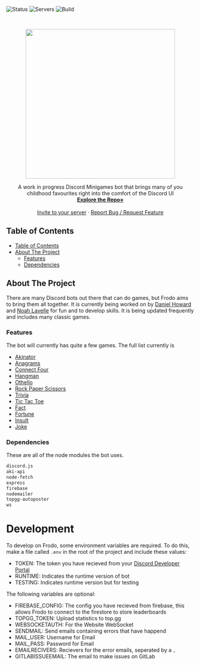 
![Status](https://img.shields.io/endpoint?url=https://frodo.fun/api/status)
![Servers](https://img.shields.io/endpoint?url=https://frodo.fun/api/servers)
![Build](https://img.shields.io/gitlab/pipeline-status/frodobot/bot.svg?branch=master)


<br/>
<p style="text-align: center;">
	<a href="https://gitlab.com/frodobot/bot">
		<img src="https://frodo.fun/static/img/icons/nobg-text.svg" style="height: 400px;"/>
	</a>
</p>

<p style="text-align: center;">
    A work in progress Discord Minigames bot that brings many of you childhood favourites right into the comfort of the Discord UI
    <br/>
    <a href="https://gitlab.com/frodobot/bot"><strong>Explore the Repo»</strong></a>
    <br/><br/>
    <a href="https://invite.frodo.fun">Invite to your server</a>
    ·
    <a href="https://help.frodo.fun">Report Bug / Request Feature</a>
</p>



<!-- TABLE OF CONTENTS -->
## Table of Contents

- [Table of Contents](#table-of-contents)
- [About The Project](#about-the-project)
	- [Features](#features)
	- [Dependencies](#dependencies)

<!-- ABOUT THE PROJECT -->
## About The Project

There are many Discord bots out there that can do games, but Frodo aims to bring them all together. It is currently being worked on by [Daniel Howard](https://gitlab.com/danielhoward) and [Noah Lavelle](https://gitlab.com/noahlavelle) for fun and to develop skills. It is being updated frequently and includes many classic games.

### Features

The bot will currently has quite a few games. The full list currently is
* [Akinator](https://frodo.fun/commands#Akinator)
* [Anagrams](https://frodo.fun/commands#Anagrams)
* [Connect Four](https://frodo.fun/commands#Connect%20Four)
* [Hangman](https://frodo.fun/commands#Hangman)
* [Othello](https://frodo.fun/commands#Othello)
* [Rock Paper Scissors](https://frodo.fun/commands#Rock%20Paper%20Scissors)
* [Trivia](https://frodo.fun/commands#Trivia)
* [Tic Tac Toe](https://frodo.fun/commands#Tic%20Tac%20Toe)
* [Fact](https://frodo.fun/commands#Fact)
* [Fortune](https://frodo.fun/commands#Fortune)
* [Insult](https://frodo.fun/commands#Insult)
* [Joke](https://frodo.fun/commands#Joke)


### Dependencies

These are all of the node modules the bot uses.
```sh
discord.js
aki-api
node-fetch
express
firebase
nodemailer
topgg-autoposter
ws
```

# Development

To develop on Frodo, some environment variables are required. To do this, make a file called `.env` in the root of the project and include these values:
* TOKEN: The token you have recieved from your [Discord Developer Portal](https://discord.com/developers/applications)
* RUNTIME: Indicates the runtime version of bot
* TESTING: Indicates runtime version but for testing

<p>
The following variables are optional:

* FIREBASE_CONFIG: The config you have recieved from firebase, this allows Frodo to connect to the firestore to store leaderboards
* TOPGG_TOKEN: Upload statistics to top.gg
* WEBSOCKETAUTH: For the Website WebSocket
* SENDMAIL: Send emails containing errors that have happend
* MAIL_USER: Username for Email
* MAIL_PASS: Password for Email
* EMAILRECIVERS: Recievers for the error emails, seperated by a `,`
* GITLABISSUEEMAIL: The email to make issues on GitLab
